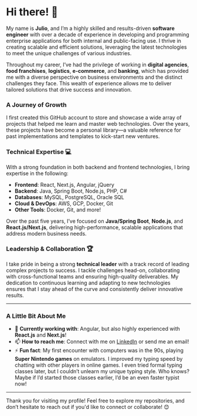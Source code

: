 # Hi there! 👋

My name is **Julio**, and I’m a highly skilled and results-driven **software engineer** with over a decade of experience in developing and programming enterprise applications for both internal and public-facing use. I thrive in creating scalable and efficient solutions, leveraging the latest technologies to meet the unique challenges of various industries.

Throughout my career, I’ve had the privilege of working in **digital agencies**, **food franchises**, **logistics**, **e-commerce**, and **banking**, which has provided me with a diverse perspective on business environments and the distinct challenges they face. This wealth of experience allows me to deliver tailored solutions that drive success and innovation.

### A Journey of Growth

I first created this GitHub account to store and showcase a wide array of projects that helped me learn and master web technologies. Over the years, these projects have become a personal library—a valuable reference for past implementations and templates to kick-start new ventures.

### Technical Expertise 💻

With a strong foundation in both backend and frontend technologies, I bring expertise in the following:

- **Frontend**: React, Next.js, Angular, jQuery
- **Backend**: Java, Spring Boot, Node.js, PHP, C#
- **Databases**: MySQL, PostgreSQL, Oracle SQL
- **Cloud & DevOps**: AWS, GCP, Docker, Git
- **Other Tools**: Docker, Git, and more!

Over the past five years, I’ve focused on **Java/Spring Boot**, **Node.js**, and **React.js/Next.js**, delivering high-performance, scalable applications that address modern business needs.

### Leadership & Collaboration 🏆

I take pride in being a strong **technical leader** with a track record of leading complex projects to success. I tackle challenges head-on, collaborating with cross-functional teams and ensuring high-quality deliverables. My dedication to continuous learning and adapting to new technologies ensures that I stay ahead of the curve and consistently deliver innovative results.

---

### A Little Bit About Me

- 🔭 **Currently working with**: Angular, but also highly experienced with **React.js** and **Next.js**!
- 📫 **How to reach me**: Connect with me on [LinkedIn](#) or send me an email!
- ⚡ **Fun fact**: My first encounter with computers was in the 90s, playing **Super Nintendo games** on emulators. I improved my typing speed by chatting with other players in online games. I even tried formal typing classes later, but I couldn’t unlearn my unique typing style. Who knows? Maybe if I’d started those classes earlier, I’d be an even faster typist now!

---

Thank you for visiting my profile! Feel free to explore my repositories, and don’t hesitate to reach out if you'd like to connect or collaborate! 😊
